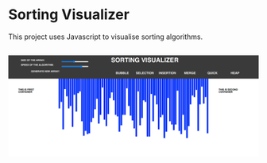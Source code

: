 # Sorting Visualizer

This project uses Javascript to visualise sorting algorithms.
<h2></h2>
<img src="screenshot.png">